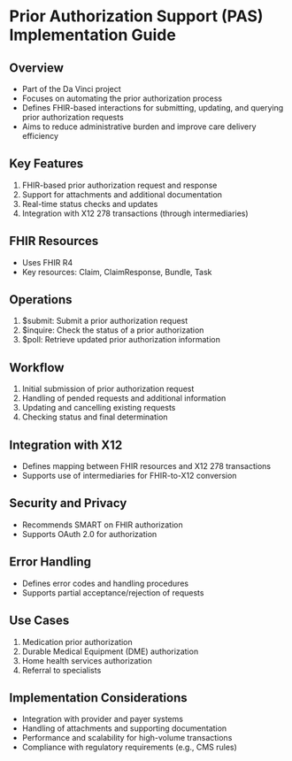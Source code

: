 # Prior Authorization Support (PAS) Implementation Guide

## Overview
- Part of the Da Vinci project
- Focuses on automating the prior authorization process
- Defines FHIR-based interactions for submitting, updating, and querying prior authorization requests
- Aims to reduce administrative burden and improve care delivery efficiency

## Key Features
1. FHIR-based prior authorization request and response
2. Support for attachments and additional documentation
3. Real-time status checks and updates
4. Integration with X12 278 transactions (through intermediaries)

## FHIR Resources
- Uses FHIR R4
- Key resources: Claim, ClaimResponse, Bundle, Task

## Operations
1. $submit: Submit a prior authorization request
2. $inquire: Check the status of a prior authorization
3. $poll: Retrieve updated prior authorization information

## Workflow
1. Initial submission of prior authorization request
2. Handling of pended requests and additional information
3. Updating and cancelling existing requests
4. Checking status and final determination

## Integration with X12
- Defines mapping between FHIR resources and X12 278 transactions
- Supports use of intermediaries for FHIR-to-X12 conversion

## Security and Privacy
- Recommends SMART on FHIR authorization
- Supports OAuth 2.0 for authorization

## Error Handling
- Defines error codes and handling procedures
- Supports partial acceptance/rejection of requests

## Use Cases
1. Medication prior authorization
2. Durable Medical Equipment (DME) authorization
3. Home health services authorization
4. Referral to specialists

## Implementation Considerations
- Integration with provider and payer systems
- Handling of attachments and supporting documentation
- Performance and scalability for high-volume transactions
- Compliance with regulatory requirements (e.g., CMS rules)